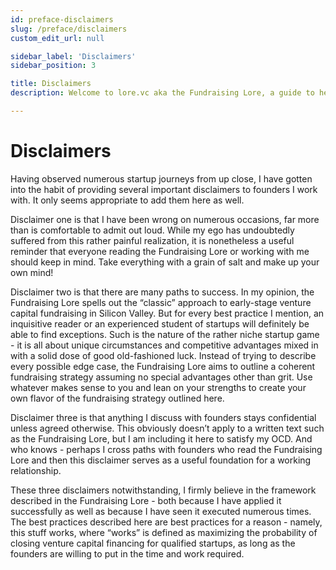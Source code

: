 ```yaml
---
id: preface-disclaimers
slug: /preface/disclaimers
custom_edit_url: null

sidebar_label: 'Disclaimers'
sidebar_position: 3

title: Disclaimers
description: Welcome to lore.vc aka the Fundraising Lore, a guide to help founder CEOs successfully raise early-stage VC financing from Silicon Valley investors

---
```


# Disclaimers

Having observed numerous startup journeys from up close, I have gotten into the habit of providing several important disclaimers to founders I work with. It only seems appropriate to add them here as well.

Disclaimer one is that I have been wrong on numerous occasions, far more than is comfortable to admit out loud. While my ego has undoubtedly suffered from this rather painful realization, it is nonetheless a useful reminder that everyone reading the Fundraising Lore or working with me should keep in mind. Take everything with a grain of salt and make up your own mind!

Disclaimer two is that there are many paths to success. In my opinion, the Fundraising Lore spells out the “classic” approach to early-stage venture capital fundraising in Silicon Valley. But for every best practice I mention, an inquisitive reader or an experienced student of startups will definitely be able to find exceptions. Such is the nature of the rather niche startup game - it is all about unique circumstances and competitive advantages mixed in with a solid dose of good old-fashioned luck. Instead of trying to describe every possible edge case, the Fundraising Lore aims to outline a coherent fundraising strategy assuming no special advantages other than grit. Use whatever makes sense to you and lean on your strengths to create your own flavor of the fundraising strategy outlined here.

Disclaimer three is that anything I discuss with founders stays confidential unless agreed otherwise. This obviously doesn’t apply to a written text such as the Fundraising Lore, but I am including it here to satisfy my OCD. And who knows - perhaps I cross paths with founders who read the Fundraising Lore and then this disclaimer serves as a useful foundation for a working relationship. 

These three disclaimers notwithstanding, I firmly believe in the framework described in the Fundraising Lore - both because I have applied it successfully as well as because I have seen it executed numerous times. The best practices described here are best practices for a reason - namely, this stuff works, where “works” is defined as maximizing the probability of closing venture capital financing for qualified startups, as long as the founders are willing to put in the time and work required. 